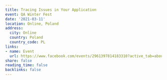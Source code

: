 ```yaml
---
title: Tracing Issues in Your Application
event: QA Winter Fest
date: '2021-03-11'
location: Online, Poland
address:
  city: Online
  country: Poland
  country_code: PL
links:
- name: Event
  url: https://www.facebook.com/events/2961397814183310?active_tab=about
share: false
reading_time: false
backlinks: false
---
```

